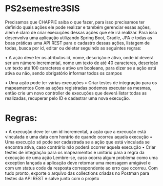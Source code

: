 # PS2semestre3SIS
Precisamos que CHAPPiE saiba o que fazer, para isso precisamos ter definido
quais ações ele pode realizar e também gerenciar essas ações, além é claro de
criar execuções dessas ações que ele irá realizar. Para isso desenvolva uma
aplicação utilizando Spring Boot, Gradle, JPA e todas as boas práticas uma API
REST para o cadastro dessas ações, listagem de todas, busca por id, editar ou
deletar seguindo as seguintes regras:

 • A ação deve ter os atributos id, nome, descrição e ativo, onde id
deverá ser um número incremental, nome um texto de até 40
caracteres, descrição um texto até 100 caracteres e ativo um booleano,
para dizer se a ação está ativa ou não, sendo obrigatório informar todos
os campos

 • Uma ação pode ter várias execuções
 • Criar testes de integração para os mapeamentos
Com as ações registradas podemos executar as mesmas, então crie um novo
controller de execuções que deverá listar todas as realizadas, recuperar pelo ID
e cadastrar uma nova execução. 


# Regras:
 • A execução deve ter um id incremental, a ação que a execução está
vinculada e uma data com horário de quando ocorreu aquela execução
 • Uma execução só pode ser cadastrada se a ação que está vinculada se
encontra ativa, caso contrário não poderá ocorrer aquela execução
 • Criar testes de integração para os mapeamentos e unitário para a regra
da execução de uma ação
Lembre-se, caso ocorra algum problema como uma exception lançada a
aplicação deve retornar uma mensagem amigável e com um status code da
resposta correspondente ao erro que ocorreu.
Com tudo pronto, exporte o arquivo das collections criadas no Postman para
testes da API REST e salve junto com o projeto
